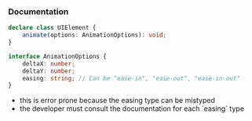### Documentation

```typescript
declare class UIElement {
    animate(options: AnimationOptions): void;
}

interface AnimationOptions {
    deltaX: number;
    deltaY: number;
    easing: string; // Can be "ease-in", "ease-out", "ease-in-out"
}

```

<div class="fragment highlight-red">
    <div class="fragment">
        <ul>
            <li>this is error prone because the easing type can be mistyped</li>
            <li>the developer must consult the documentation for each `easing` type</li>
        </ul>
    </div>
</div>